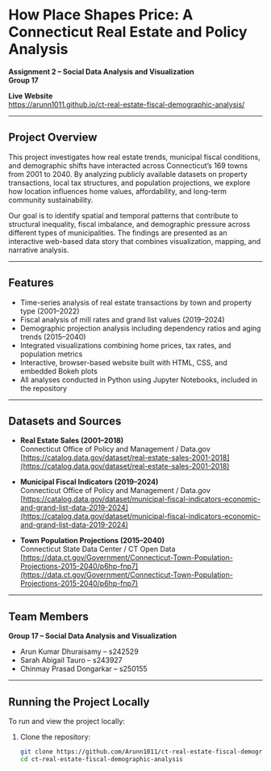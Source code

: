 # How Place Shapes Price: A Connecticut Real Estate and Policy Analysis  
**Assignment 2 – Social Data Analysis and Visualization**  
**Group 17**

**Live Website**  
https://arunn1011.github.io/ct-real-estate-fiscal-demographic-analysis/


---

## Project Overview

This project investigates how real estate trends, municipal fiscal conditions, and demographic shifts have interacted across Connecticut’s 169 towns from 2001 to 2040. By analyzing publicly available datasets on property transactions, local tax structures, and population projections, we explore how location influences home values, affordability, and long-term community sustainability.

Our goal is to identify spatial and temporal patterns that contribute to structural inequality, fiscal imbalance, and demographic pressure across different types of municipalities. The findings are presented as an interactive web-based data story that combines visualization, mapping, and narrative analysis.

---

## Features

- Time-series analysis of real estate transactions by town and property type (2001–2022)
- Fiscal analysis of mill rates and grand list values (2019–2024)
- Demographic projection analysis including dependency ratios and aging trends (2015–2040)
- Integrated visualizations combining home prices, tax rates, and population metrics
- Interactive, browser-based website built with HTML, CSS, and embedded Bokeh plots
- All analyses conducted in Python using Jupyter Notebooks, included in the repository

---

## Datasets and Sources

- **Real Estate Sales (2001–2018)**  
  Connecticut Office of Policy and Management / Data.gov  
  [https://catalog.data.gov/dataset/real-estate-sales-2001-2018](https://catalog.data.gov/dataset/real-estate-sales-2001-2018)

- **Municipal Fiscal Indicators (2019–2024)**  
  Connecticut Office of Policy and Management / Data.gov  
  [https://catalog.data.gov/dataset/municipal-fiscal-indicators-economic-and-grand-list-data-2019-2024](https://catalog.data.gov/dataset/municipal-fiscal-indicators-economic-and-grand-list-data-2019-2024)

- **Town Population Projections (2015–2040)**  
  Connecticut State Data Center / CT Open Data  
  [https://data.ct.gov/Government/Connecticut-Town-Population-Projections-2015-2040/p6hp-fnp7](https://data.ct.gov/Government/Connecticut-Town-Population-Projections-2015-2040/p6hp-fnp7)



---


## Team Members

**Group 17 – Social Data Analysis and Visualization**

- Arun Kumar Dhuraisamy – s242529  
- Sarah Abigail Tauro – s243927  
- Chinmay Prasad Dongarkar – s250155

---

## Running the Project Locally

To run and view the project locally:

1. Clone the repository:

   ```bash
   git clone https://github.com/Arunn1011/ct-real-estate-fiscal-demographic-analysis.git
   cd ct-real-estate-fiscal-demographic-analysis
